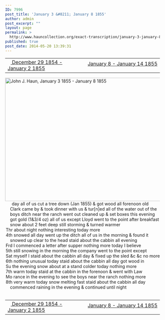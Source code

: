 ```yaml
---
ID: 7996
post_title: 'January 3 &#8211; January 8 1855'
author: admin
post_excerpt: ""
layout: page
permalink: >
  http://www.hauncollection.org/exact-transcription/january-3-january-8-1855/
published: true
post_date: 2014-05-20 13:39:31
---
```

<table style="width: 100%;" align="center">
<tbody>
<tr>
<td width="50%"><a title="December 29 1854 – January 2 1855" href="http://www.hauncollection.org/version-2/version-ii-series-i/december-29-1854-january-2-1855/"><img src="https://lh3.googleusercontent.com/-EFJpxxNiPNw/VqgtWBCZrMI/AAAAAAAAAFU/WfY4lPFWWkg/s800-Ic42/Soeb-Plain-Arrows-8-10px.png" alt="" width="10" height="10" /> December 29 1854 - January 2 1855</a></td>
<td style="text-align: right;"><a href="http://www.hauncollection.org/version-2/version-ii-series-i/january-8-january-14-1855/"> January 8 - January 14 1855 <img src="https://lh3.googleusercontent.com/-67k0cYlpXHw/VqgtWKz1MXI/AAAAAAAAAFU/k9PW_Piyurk/s800-Ic42/Soeb-Plain-Arrows-5-10px.png" alt="" width="10" height="10" /></a></td>
</tr>
</tbody>
</table>
<a href="http://www.hauncollection.org/wp-content/uploads/John Haun/JJH_071_January 3 1855 - January 8 1855.JPG" target="_blank" rel="noopener"><img class="alignnone wp-image-2301 size-large" src="http://www.hauncollection.org/wp-content/uploads/John Haun/JJH_071_January 3 1855 - January 8 1855-1024x682.jpg" alt="John J. Haun, January 3 1855 - January 8 1855" width="604" height="402" /></a>
<div style="text-indent: -1em; padding-left: 16px;"><span style="color: #ffffff;">.</span>    day all of us cut a tree down (Jan 1855) &amp; got wood all forenoon
old Clark came by &amp; took dinner with us &amp; tur[n]ed all of the water out
of the boys ditch near the ranch went out cleaned up &amp; set boxes this
evening got gold (1&amp;3/4 oz) all of us except Lloyd went to the point after
breakfast snow about 2 feet deep still storming &amp; turned warmer</div>
<div style="text-indent: -1em; padding-left: 16px;">Thr about night nothing interesting today more</div>
<div style="text-indent: -1em; padding-left: 16px;">4th snowed all day went up the ditch all of us in the morning &amp; found
it snowed up clear to the head staid about the cabbin all evening</div>
<div style="text-indent: -1em; padding-left: 16px;">Frd I commenced a letter after supper nothing more today I believe</div>
<div style="text-indent: -1em; padding-left: 16px;">5th still snowing in the morning the company went to the point except</div>
<div style="text-indent: -1em; padding-left: 16px;">Sat myself I staid about the cabbin all day &amp; fixed up the sled &amp;c &amp;c no more</div>
<div style="text-indent: -1em; padding-left: 16px;">6th nothing unusual today staid about the cabbin all day got wood in</div>
<div style="text-indent: -1em; padding-left: 16px;">Su the evening snow about at a stand colder today nothing more</div>
<div style="text-indent: -1em; padding-left: 16px;">7th warm today staid at the cabbin in the forenoon &amp; went with Law</div>
<div style="text-indent: -1em; padding-left: 16px;">Mo rance in the evening to see the boys near the ranch nothing more</div>
<div style="text-indent: -1em; padding-left: 16px;">8th very warm today snow melting fast staid about the cabbin
all day commenced raining in the evening &amp; continued until night</div>
&nbsp;
<table style="width: 100%;" align="center">
<tbody>
<tr>
<td width="50%"><a title="December 29 1854 – January 2 1855" href="http://www.hauncollection.org/version-2/version-ii-series-i/december-29-1854-january-2-1855/"><img src="https://lh3.googleusercontent.com/-EFJpxxNiPNw/VqgtWBCZrMI/AAAAAAAAAFU/WfY4lPFWWkg/s800-Ic42/Soeb-Plain-Arrows-8-10px.png" alt="" width="10" height="10" /> December 29 1854 - January 2 1855</a></td>
<td style="text-align: right;"><a href="http://www.hauncollection.org/version-2/version-ii-series-i/january-8-january-14-1855/"> January 8 - January 14 1855 <img src="https://lh3.googleusercontent.com/-67k0cYlpXHw/VqgtWKz1MXI/AAAAAAAAAFU/k9PW_Piyurk/s800-Ic42/Soeb-Plain-Arrows-5-10px.png" alt="" width="10" height="10" /></a></td>
</tr>
</tbody>
</table>